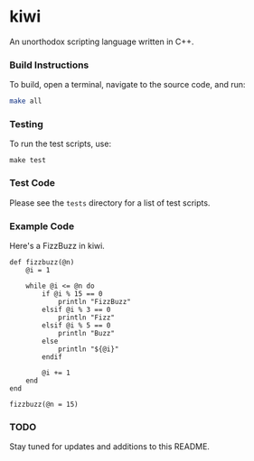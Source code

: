 # kiwi

An unorthodox scripting language written in C++.

### Build Instructions

To build, open a terminal, navigate to the source code, and run:

```bash
make all
```

### Testing

To run the test scripts, use:
```shell
make test
```

### Test Code

Please see the `tests` directory for a list of test scripts.

### Example Code

Here's a FizzBuzz in kiwi.

```kiwi
def fizzbuzz(@n)
    @i = 1

    while @i <= @n do    
        if @i % 15 == 0
            println "FizzBuzz"
        elsif @i % 3 == 0
            println "Fizz"
        elsif @i % 5 == 0
            println "Buzz"
        else
            println "${@i}"
        endif

        @i += 1
    end
end

fizzbuzz(@n = 15)
```

### TODO

Stay tuned for updates and additions to this README.